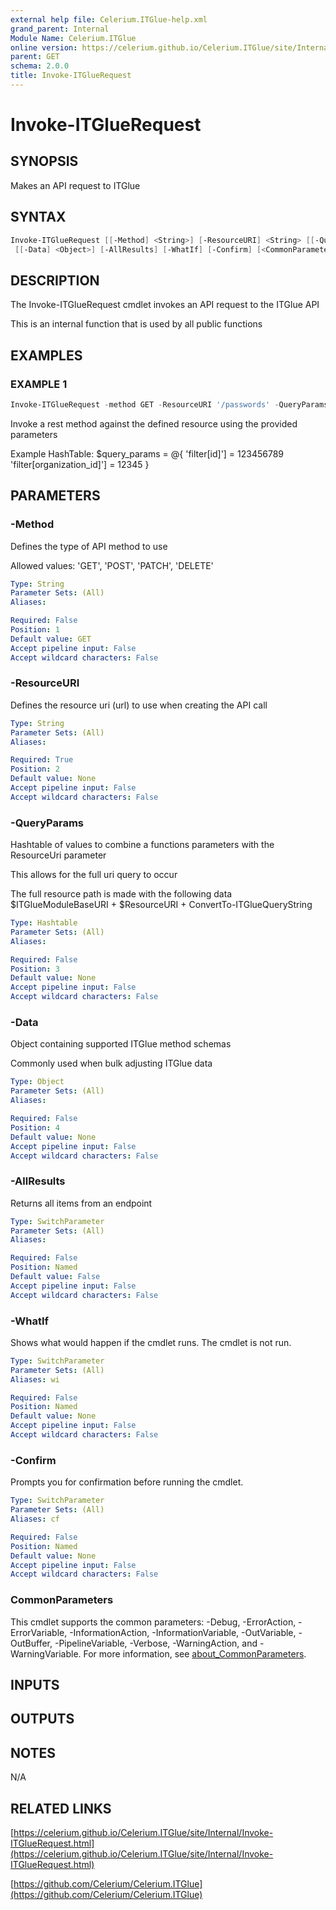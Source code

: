 ```yaml
---
external help file: Celerium.ITGlue-help.xml
grand_parent: Internal
Module Name: Celerium.ITGlue
online version: https://celerium.github.io/Celerium.ITGlue/site/Internal/Invoke-ITGlueRequest.html
parent: GET
schema: 2.0.0
title: Invoke-ITGlueRequest
---
```


# Invoke-ITGlueRequest

## SYNOPSIS
Makes an API request to ITGlue

## SYNTAX

```powershell
Invoke-ITGlueRequest [[-Method] <String>] [-ResourceURI] <String> [[-QueryParams] <Hashtable>]
 [[-Data] <Object>] [-AllResults] [-WhatIf] [-Confirm] [<CommonParameters>]
```

## DESCRIPTION
The Invoke-ITGlueRequest cmdlet invokes an API request to the ITGlue API

This is an internal function that is used by all public functions

## EXAMPLES

### EXAMPLE 1
```powershell
Invoke-ITGlueRequest -method GET -ResourceURI '/passwords' -QueryParams $QueryParams
```

Invoke a rest method against the defined resource using the provided parameters

Example HashTable:
    $query_params = @{
        'filter\[id\]'\]               = 123456789
        'filter\[organization_id\]'\]  = 12345
    }

## PARAMETERS

### -Method
Defines the type of API method to use

Allowed values:
'GET', 'POST', 'PATCH', 'DELETE'

```yaml
Type: String
Parameter Sets: (All)
Aliases:

Required: False
Position: 1
Default value: GET
Accept pipeline input: False
Accept wildcard characters: False
```

### -ResourceURI
Defines the resource uri (url) to use when creating the API call

```yaml
Type: String
Parameter Sets: (All)
Aliases:

Required: True
Position: 2
Default value: None
Accept pipeline input: False
Accept wildcard characters: False
```

### -QueryParams
Hashtable of values to combine a functions parameters with
the ResourceUri parameter

This allows for the full uri query to occur

The full resource path is made with the following data
$ITGlueModuleBaseURI + $ResourceURI + ConvertTo-ITGlueQueryString

```yaml
Type: Hashtable
Parameter Sets: (All)
Aliases:

Required: False
Position: 3
Default value: None
Accept pipeline input: False
Accept wildcard characters: False
```

### -Data
Object containing supported ITGlue method schemas

Commonly used when bulk adjusting ITGlue data

```yaml
Type: Object
Parameter Sets: (All)
Aliases:

Required: False
Position: 4
Default value: None
Accept pipeline input: False
Accept wildcard characters: False
```

### -AllResults
Returns all items from an endpoint

```yaml
Type: SwitchParameter
Parameter Sets: (All)
Aliases:

Required: False
Position: Named
Default value: False
Accept pipeline input: False
Accept wildcard characters: False
```

### -WhatIf
Shows what would happen if the cmdlet runs.
The cmdlet is not run.

```yaml
Type: SwitchParameter
Parameter Sets: (All)
Aliases: wi

Required: False
Position: Named
Default value: None
Accept pipeline input: False
Accept wildcard characters: False
```

### -Confirm
Prompts you for confirmation before running the cmdlet.

```yaml
Type: SwitchParameter
Parameter Sets: (All)
Aliases: cf

Required: False
Position: Named
Default value: None
Accept pipeline input: False
Accept wildcard characters: False
```

### CommonParameters
This cmdlet supports the common parameters: -Debug, -ErrorAction, -ErrorVariable, -InformationAction, -InformationVariable, -OutVariable, -OutBuffer, -PipelineVariable, -Verbose, -WarningAction, and -WarningVariable. For more information, see [about_CommonParameters](http://go.microsoft.com/fwlink/?LinkID=113216).

## INPUTS

## OUTPUTS

## NOTES
N/A

## RELATED LINKS

[https://celerium.github.io/Celerium.ITGlue/site/Internal/Invoke-ITGlueRequest.html](https://celerium.github.io/Celerium.ITGlue/site/Internal/Invoke-ITGlueRequest.html)

[https://github.com/Celerium/Celerium.ITGlue](https://github.com/Celerium/Celerium.ITGlue)

